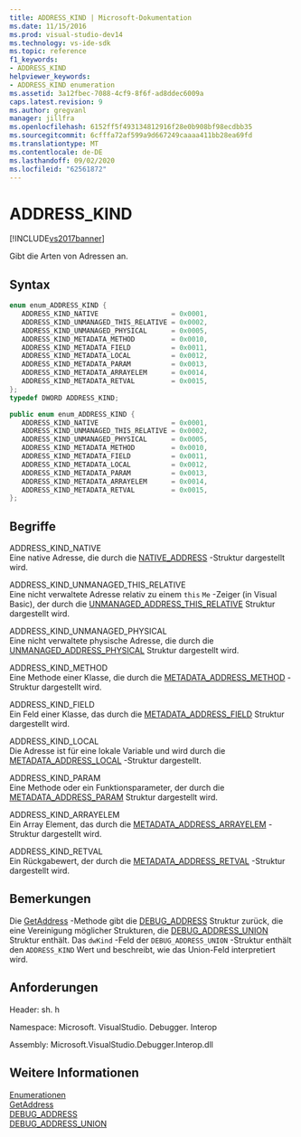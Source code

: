 ```yaml
---
title: ADDRESS_KIND | Microsoft-Dokumentation
ms.date: 11/15/2016
ms.prod: visual-studio-dev14
ms.technology: vs-ide-sdk
ms.topic: reference
f1_keywords:
- ADDRESS_KIND
helpviewer_keywords:
- ADDRESS_KIND enumeration
ms.assetid: 3a12fbec-7088-4cf9-8f6f-ad8ddec6009a
caps.latest.revision: 9
ms.author: gregvanl
manager: jillfra
ms.openlocfilehash: 6152ff5f493134812916f28e0b908bf98ecdbb35
ms.sourcegitcommit: 6cfffa72af599a9d667249caaaa411bb28ea69fd
ms.translationtype: MT
ms.contentlocale: de-DE
ms.lasthandoff: 09/02/2020
ms.locfileid: "62561872"
---
```

# <a name="address_kind"></a>ADDRESS_KIND
[!INCLUDE[vs2017banner](../../../includes/vs2017banner.md)]

Gibt die Arten von Adressen an.  
  
## <a name="syntax"></a>Syntax  
  
```cpp  
enum enum_ADDRESS_KIND {  
   ADDRESS_KIND_NATIVE                  = 0x0001,  
   ADDRESS_KIND_UNMANAGED_THIS_RELATIVE = 0x0002,  
   ADDRESS_KIND_UNMANAGED_PHYSICAL      = 0x0005,  
   ADDRESS_KIND_METADATA_METHOD         = 0x0010,  
   ADDRESS_KIND_METADATA_FIELD          = 0x0011,  
   ADDRESS_KIND_METADATA_LOCAL          = 0x0012,  
   ADDRESS_KIND_METADATA_PARAM          = 0x0013,  
   ADDRESS_KIND_METADATA_ARRAYELEM      = 0x0014,  
   ADDRESS_KIND_METADATA_RETVAL         = 0x0015,  
};  
typedef DWORD ADDRESS_KIND;  
```  
  
```csharp  
public enum enum_ADDRESS_KIND {  
   ADDRESS_KIND_NATIVE                  = 0x0001,  
   ADDRESS_KIND_UNMANAGED_THIS_RELATIVE = 0x0002,  
   ADDRESS_KIND_UNMANAGED_PHYSICAL      = 0x0005,  
   ADDRESS_KIND_METADATA_METHOD         = 0x0010,  
   ADDRESS_KIND_METADATA_FIELD          = 0x0011,  
   ADDRESS_KIND_METADATA_LOCAL          = 0x0012,  
   ADDRESS_KIND_METADATA_PARAM          = 0x0013,  
   ADDRESS_KIND_METADATA_ARRAYELEM      = 0x0014,  
   ADDRESS_KIND_METADATA_RETVAL         = 0x0015,  
};  
```  
  
## <a name="terms"></a>Begriffe  
 ADDRESS_KIND_NATIVE  
 Eine native Adresse, die durch die [NATIVE_ADDRESS](../../../extensibility/debugger/reference/native-address.md) -Struktur dargestellt wird.  
  
 ADDRESS_KIND_UNMANAGED_THIS_RELATIVE  
 Eine nicht verwaltete Adresse relativ zu einem `this` `Me` -Zeiger (in Visual Basic), der durch die [UNMANAGED_ADDRESS_THIS_RELATIVE](../../../extensibility/debugger/reference/unmanaged-address-this-relative.md) Struktur dargestellt wird.  
  
 ADDRESS_KIND_UNMANAGED_PHYSICAL  
 Eine nicht verwaltete physische Adresse, die durch die [UNMANAGED_ADDRESS_PHYSICAL](../../../extensibility/debugger/reference/unmanaged-address-physical.md) Struktur dargestellt wird.  
  
 ADDRESS_KIND_METHOD  
 Eine Methode einer Klasse, die durch die [METADATA_ADDRESS_METHOD](../../../extensibility/debugger/reference/metadata-address-method.md) -Struktur dargestellt wird.  
  
 ADDRESS_KIND_FIELD  
 Ein Feld einer Klasse, das durch die [METADATA_ADDRESS_FIELD](../../../extensibility/debugger/reference/metadata-address-field.md) Struktur dargestellt wird.  
  
 ADDRESS_KIND_LOCAL  
 Die Adresse ist für eine lokale Variable und wird durch die [METADATA_ADDRESS_LOCAL](../../../extensibility/debugger/reference/metadata-address-local.md) -Struktur dargestellt.  
  
 ADDRESS_KIND_PARAM  
 Eine Methode oder ein Funktionsparameter, der durch die [METADATA_ADDRESS_PARAM](../../../extensibility/debugger/reference/metadata-address-param.md) Struktur dargestellt wird.  
  
 ADDRESS_KIND_ARRAYELEM  
 Ein Array Element, das durch die [METADATA_ADDRESS_ARRAYELEM](../../../extensibility/debugger/reference/metadata-address-arrayelem.md) -Struktur dargestellt wird.  
  
 ADDRESS_KIND_RETVAL  
 Ein Rückgabewert, der durch die [METADATA_ADDRESS_RETVAL](../../../extensibility/debugger/reference/metadata-address-retval.md) -Struktur dargestellt wird.  
  
## <a name="remarks"></a>Bemerkungen  
 Die [GetAddress](../../../extensibility/debugger/reference/idebugaddress-getaddress.md) -Methode gibt die [DEBUG_ADDRESS](../../../extensibility/debugger/reference/debug-address.md) Struktur zurück, die eine Vereinigung möglicher Strukturen, die [DEBUG_ADDRESS_UNION](../../../extensibility/debugger/reference/debug-address-union.md) Struktur enthält. Das `dwKind` -Feld der `DEBUG_ADDRESS_UNION` -Struktur enthält den `ADDRESS_KIND` Wert und beschreibt, wie das Union-Feld interpretiert wird.  
  
## <a name="requirements"></a>Anforderungen  
 Header: sh. h  
  
 Namespace: Microsoft. VisualStudio. Debugger. Interop  
  
 Assembly: Microsoft.VisualStudio.Debugger.Interop.dll  
  
## <a name="see-also"></a>Weitere Informationen  
 [Enumerationen](../../../extensibility/debugger/reference/enumerations-visual-studio-debugging.md)   
 [GetAddress](../../../extensibility/debugger/reference/idebugaddress-getaddress.md)   
 [DEBUG_ADDRESS](../../../extensibility/debugger/reference/debug-address.md)   
 [DEBUG_ADDRESS_UNION](../../../extensibility/debugger/reference/debug-address-union.md)
